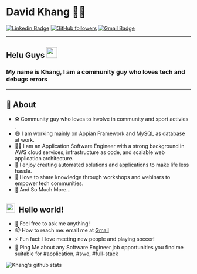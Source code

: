 # David Khang 👨‍💻

[![Linkedin Badge](https://img.shields.io/badge/-davidkhang-blue?style=flat-square&logo=Linkedin&logoColor=white&link=https://www.linkedin.com/in/davidkhang/)](https://www.linkedin.com/in/davidkhang/)
[![GitHub followers](https://img.shields.io/github/followers/khang2107?label=Follow&style=social)](https://github.com/khang2107/?tab=follow)
[![Gmail Badge](https://img.shields.io/badge/-davidkhang.au@gmail.com-c14438?style=flat-square&logo=Gmail&logoColor=white&link=mailto:davidkhang.au@gmail.com)](mailto:davidkhang.au@gmail.com)

---

## Helu Guys <img src="https://github.com/TheDudeThatCode/TheDudeThatCode/blob/master/Assets/Hi.gif" width="29px">

### My name is Khang, I am a community guy who loves tech and debugs errors

---

## 🧐 About

- ⚽ Community guy who loves to involve in community and sport activies .
- 😄 I am working mainly on Appian Framework and MySQL as database at work.
- 👨‍💻 I am an Application Software Engineer with a strong background in AWS cloud services, infrastructure as code, and scalable web application architecture.
- 🌱 I enjoy creating automated solutions and applications to make life less hassle.
- 🤝 I love to share knowledge through workshops and webinars to empower tech communities.
- 👯 And So Much More...

## <img src="https://github.com/TheDudeThatCode/TheDudeThatCode/blob/master/Assets/Earth.gif" width="24px"> &nbsp;Hello world! 

- 💬 Feel free to ask me anything!
- 📫 How to reach me: email me at [Gmail](mailto:davidkhang.au@gmail.com)
- ⚡ Fun fact: I love meeting new people and playing soccer!
- 🎈 Ping Me about any Software Engineer job opportunities you find me suitable for #application, #swe, #full-stack

![Khang's github stats](https://github-readme-stats.vercel.app/api?username=khang2107&show_icons=true)
